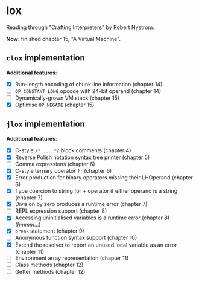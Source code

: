 # lox
Reading through "Crafting Interpreters" by Robert Nystrom.

**Now**: finished chapter 15, "A Virtual Machine".

## `clox` implementation

**Additional features**:
- [x] Run-length encoding of chunk line information (chapter 14)
- [ ] `OP_CONSTANT_LONG` opcode with 24-bit operand (chapter 14)
- [ ] Dynamically-grown VM stack (chapter 15)
- [x] Optimise `OP_NEGATE` (chapter 15)

## `jlox` implementation

**Additional features**:
- [x] C-style `/* ... */` block comments (chapter 4)
- [x] Reverse Polish notation syntax tree printer (chapter 5)
- [ ] Comma expressions (chapter 6)
- [x] C-style ternary operator `?:` (chapter 6)
- [x] Error production for binary operators missing their LHOperand (chapter 6)
- [x] Type coercion to string for + operator if either operand is a string (chapter 7)
- [x] Division by zero produces a runtime error (chapter 7)
- [ ] REPL expression support (chapter 8)
- [x] Accessing uninitialised variables is a runtime error (chapter 8) (_hmmm_...)
- [x] `break` statement (chapter 9)
- [ ] Anonymous function syntax support (chapter 10)
- [x] Extend the resolver to report an unused local variable as an error (chapter 11)
- [ ] Environment array representation (chapter 11)
- [ ] Class methods (chapter 12)
- [ ] Getter methods (chapter 12)
